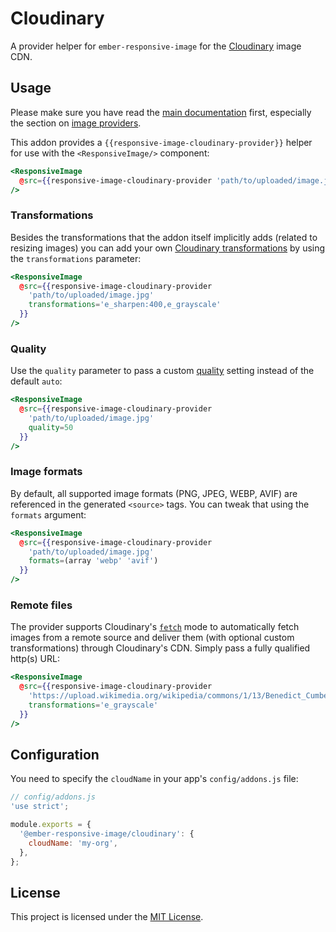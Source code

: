# Cloudinary

A provider helper for `ember-responsive-image` for the [Cloudinary](https://cloudinary.com) image CDN.

## Usage

Please make sure you have read the [main documentation](../../README.md) first, especially the section on [image providers](../../README.md#image-providers).

This addon provides a `{{responsive-image-cloudinary-provider}}` helper for use with the `<ResponsiveImage/>` component:

```hbs
<ResponsiveImage
  @src={{responsive-image-cloudinary-provider 'path/to/uploaded/image.jpg'}}
/>
```

### Transformations

Besides the transformations that the addon itself implicitly adds (related to resizing images)
you can add your own [Cloudinary transformations](https://cloudinary.com/documentation/transformation_reference) by using the
`transformations` parameter:

```hbs
<ResponsiveImage
  @src={{responsive-image-cloudinary-provider
    'path/to/uploaded/image.jpg'
    transformations='e_sharpen:400,e_grayscale'
  }}
/>
```

### Quality

Use the `quality` parameter to pass a custom [quality](https://cloudinary.com/documentation/transformation_reference#q_quality) setting
instead of the default `auto`:

```hbs
<ResponsiveImage
  @src={{responsive-image-cloudinary-provider
    'path/to/uploaded/image.jpg'
    quality=50
  }}
/>
```

### Image formats

By default, all supported image formats (PNG, JPEG, WEBP, AVIF) are referenced in the generated `<source>` tags.
You can tweak that using the `formats` argument:

```hbs
<ResponsiveImage
  @src={{responsive-image-cloudinary-provider
    'path/to/uploaded/image.jpg'
    formats=(array 'webp' 'avif')
  }}
/>
```

### Remote files

The provider supports Cloudinary's [`fetch`](https://cloudinary.com/documentation/fetch_remote_images) mode to automatically fetch
images from a remote source and deliver them (with optional custom transformations) through Cloudinary's CDN. Simply
pass a fully qualified http(s) URL:

```hbs
<ResponsiveImage
  @src={{responsive-image-cloudinary-provider
    'https://upload.wikimedia.org/wikipedia/commons/1/13/Benedict_Cumberbatch_2011.png'
    transformations='e_grayscale'
  }}
/>
```

## Configuration

You need to specify the `cloudName` in your app's `config/addons.js` file:

```js
// config/addons.js
'use strict';

module.exports = {
  '@ember-responsive-image/cloudinary': {
    cloudName: 'my-org',
  },
};
```

## License

This project is licensed under the [MIT License](../../LICENSE.md).
